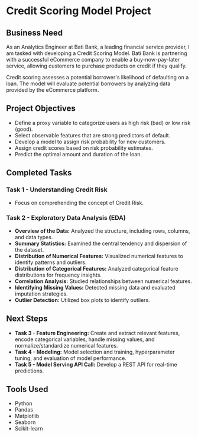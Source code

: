 # Credit Scoring Model Project

## Business Need

As an Analytics Engineer at Bati Bank, a leading financial service provider, I am tasked with developing a Credit Scoring Model. Bati Bank is partnering with a successful eCommerce company to enable a buy-now-pay-later service, allowing customers to purchase products on credit if they qualify.

Credit scoring assesses a potential borrower's likelihood of defaulting on a loan. The model will evaluate potential borrowers by analyzing data provided by the eCommerce platform.

## Project Objectives
- Define a proxy variable to categorize users as high risk (bad) or low risk (good).
- Select observable features that are strong predictors of default.
- Develop a model to assign risk probability for new customers.
- Assign credit scores based on risk probability estimates.
- Predict the optimal amount and duration of the loan.

## Completed Tasks

### Task 1 - Understanding Credit Risk
- Focus on comprehending the concept of Credit Risk.

### Task 2 - Exploratory Data Analysis (EDA)
- **Overview of the Data:** Analyzed the structure, including rows, columns, and data types.
- **Summary Statistics:** Examined the central tendency and dispersion of the dataset.
- **Distribution of Numerical Features:** Visualized numerical features to identify patterns and outliers.
- **Distribution of Categorical Features:** Analyzed categorical feature distributions for frequency insights.
- **Correlation Analysis:** Studied relationships between numerical features.
- **Identifying Missing Values:** Detected missing data and evaluated imputation strategies.
- **Outlier Detection:** Utilized box plots to identify outliers.

## Next Steps
- **Task 3 - Feature Engineering:** Create and extract relevant features, encode categorical variables, handle missing values, and normalize/standardize numerical features.
- **Task 4 - Modeling:** Model selection and training, hyperparameter tuning, and evaluation of model performance.
- **Task 5 - Model Serving API Call:** Develop a REST API for real-time predictions.

## Tools Used
- Python
- Pandas
- Matplotlib
- Seaborn
- Scikit-learn

